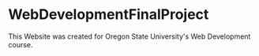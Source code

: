 # WebDevelopmentFinalProject
This Website was created for Oregon State University's Web Development course.
